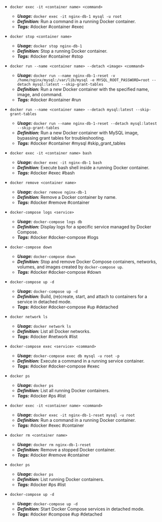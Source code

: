 
- `docker exec -it <container name> <command>`
  - ***Usage:*** `docker exec -it nginx-db-1 mysql -u root`
  - ***Definition:*** Run a command in a running Docker container.
  - ***Tags:*** #docker #container #exec

- `docker stop <container name>`
  - ***Usage:*** `docker stop nginx-db-1`
  - ***Definition:*** Stop a running Docker container.
  - ***Tags:*** #docker #container #stop

- `docker run --name <container name> --detach <image> <command>`
  - ***Usage:*** `docker run --name nginx-db-1-reset -v /home/nginx/mysql:/var/lib/mysql -e MYSQL_ROOT_PASSWORD=root --detach mysql:latest --skip-grant-tables`
  - ***Definition:*** Run a new Docker container with the specified name, image, and command.
  - ***Tags:*** #docker #container #run
    
- `docker run --name <container name> --detach mysql:latest --skip-grant-tables`
  - ***Usage:*** `docker run --name nginx-db-1-reset --detach mysql:latest --skip-grant-tables`
  - ***Definition:*** Run a new Docker container with MySQL image, bypassing grant tables for troubleshooting.
  - ***Tags:*** #docker #container #mysql #skip_grant_tables

- `docker exec -it <container name> bash`
  - ***Usage:*** `docker exec -it nginx-db-1 bash`
  - ***Definition:*** Execute bash shell inside a running Docker container.
  - ***Tags:*** #docker #exec #bash

- `docker remove <container name>`
  - ***Usage:*** `docker remove nginx-db-1`
  - ***Definition:*** Remove a Docker container by name.
  - ***Tags:*** #docker #remove #container


- `docker-compose logs <service>`
  - ***Usage:*** `docker-compose logs db`
  - ***Definition:*** Display logs for a specific service managed by Docker Compose.
  - ***Tags:*** #docker #docker-compose #logs

- `docker-compose down`
  - ***Usage:*** `docker-compose down`
  - ***Definition:*** Stop and remove Docker Compose containers, networks, volumes, and images created by `docker-compose up`.
  - ***Tags:*** #docker #docker-compose #down

- `docker-compose up -d`
  - ***Usage:*** `docker-compose up -d`
  - ***Definition:*** Build, (re)create, start, and attach to containers for a service in detached mode.
  - ***Tags:*** #docker #docker-compose #up #detached

- `docker network ls`
  - ***Usage:*** `docker network ls`
  - ***Definition:*** List all Docker networks.
  - ***Tags:*** #docker #network #list

- `docker-compose exec <service> <command>`
  - ***Usage:*** `docker-compose exec db mysql -u root -p`
  - ***Definition:*** Execute a command in a running service container.
  - ***Tags:*** #docker #docker-compose #exec

- `docker ps`
  - ***Usage:*** `docker ps`
  - ***Definition:*** List all running Docker containers.
  - ***Tags:*** #docker #ps #list

- `docker exec -it <container name> <command>`
  - ***Usage:*** `docker exec -it nginx-db-1-reset mysql -u root`
  - ***Definition:*** Run a command in a running Docker container.
  - ***Tags:*** #docker #exec #container

- `docker rm <container name>`
  - ***Usage:*** `docker rm nginx-db-1-reset`
  - ***Definition:*** Remove a stopped Docker container.
  - ***Tags:*** #docker #remove #container

- `docker ps`
  - ***Usage:*** `docker ps`
  - ***Definition:*** List running Docker containers.
  - ***Tags:*** #docker #ps #list

- `docker-compose up -d`
  - ***Usage:*** `docker-compose up -d`
  - ***Definition:*** Start Docker Compose services in detached mode.
  - ***Tags:*** #docker #compose #up #detached

